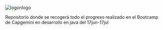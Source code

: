 
![logonlogo](https://github.com/MGP-71/Bootcamp-Capgemini/assets/149084230/97c6689b-4ce4-419a-a9ee-6fef9befbbc0)

Repositorio donde se recogerá todo el progreso realizado en el Bootcamp de Capgemini en desarrollo en java del 17jun-17jul
